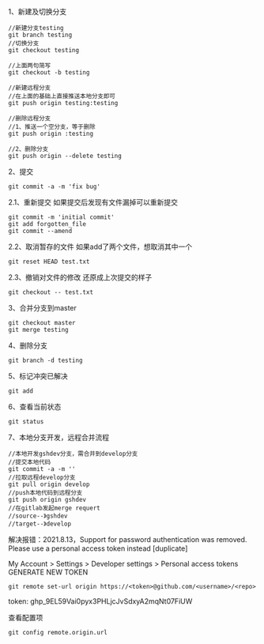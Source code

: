 
1、新建及切换分支
```shell
//新建分支testing
git branch testing
//切换分支
git checkout testing

//上面两句简写
git checkout -b testing

//新建远程分支
//在上面的基础上直接推送本地分支即可
git push origin testing:testing

//删除远程分支
//1、推送一个空分支，等于删除
git push origin :testing

//2、删除分支
git push origin --delete testing

```

2、提交
```shell
git commit -a -m 'fix bug'
```

2.1、重新提交
如果提交后发现有文件漏掉可以重新提交
```shell
git commit -m 'initial commit'
git add forgotten_file
git commit --amend
```

2.2、取消暂存的文件
如果add了两个文件，想取消其中一个
```shell
git reset HEAD test.txt
```

2.3、撤销对文件的修改
还原成上次提交的样子
```shell
git checkout -- test.txt
```

3、合并分支到master
```shell
git checkout master
git merge testing
```

4、删除分支
```shell
git branch -d testing
```

5、标记冲突已解决
```shell
git add
```

6、查看当前状态
```shell
git status
```

7、本地分支开发，远程合并流程
```shell
//本地开发gshdev分支，需合并到develop分支
//提交本地代码
git commit -a -m ''
//拉取远程develop分支
git pull origin develop
//push本地代码到远程分支
git push origin gshdev
//在gitlab发起merge requert
//source--》gshdev
//target--》develop
```

解决报错：2021.8.13，Support for password authentication was removed. Please use a personal access token instead [duplicate]

My Account > Settings > Developer settings > Personal access tokens GENERATE NEW TOKEN

```shell
git remote set-url origin https://<token>@github.com/<username>/<repo>
```

token: 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

查看配置项
```shell
git config remote.origin.url
```
